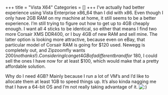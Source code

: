 +++
title = "Vista X64"
Categories = []
+++
I&#8217;ve actually had better experience using Vista Enterprise x86_64 than I did with x86. Even though I only have 2GB RAM on my machine at home, it still seems to be a better experience. I&#8217;m still trying to figure out how to get up to 4GB cheaply enough. I want all 4 sticks to be identical, so either that means I find two more Corsair XMS DDR400, or I buy 4GB of new RAM and sell mine. The latter option is looking more attractive, because even on eBay, that particular model of Corsair RAM is going for $120 used. Newegg is completely out, and Zipzoomfly wants $200 (no thanks!). Considering I can get 4GB of a different brand for ~$180, I could sell the ones I have now for at least $100, which would make that a pretty affordable solution.

Why do I need 4GB? Mainly because I run a lot of VM&#8217;s and I&#8217;d like to allocate them at least 1GB to speed things up. It&#8217;s also kinda nagging me that I have a 64-bit OS and I&#8217;m not really taking advantage of it. <img src='http://churnd.net/wp-includes/images/smilies/icon_smile.gif' alt=':)' class='wp-smiley' />
